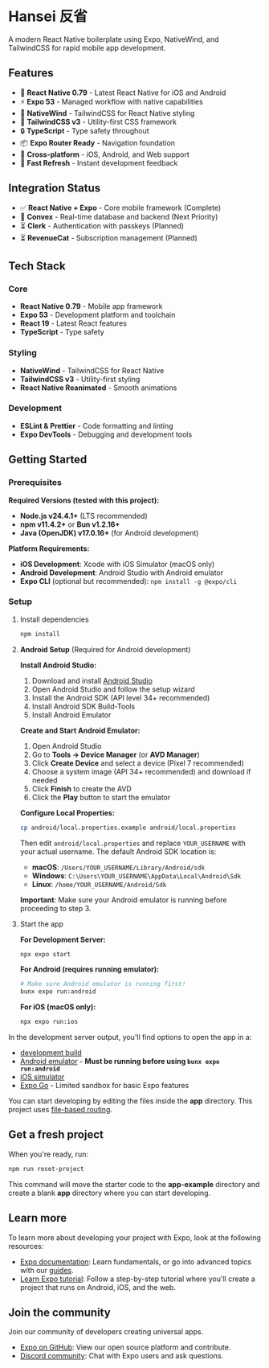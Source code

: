 # Hansei 反省

A modern React Native boilerplate using Expo, NativeWind, and TailwindCSS for rapid mobile app development.

## Features

- 📱 **React Native 0.79** - Latest React Native for iOS and Android
- ⚡️ **Expo 53** - Managed workflow with native capabilities
- 🎨 **NativeWind** - TailwindCSS for React Native styling
- 🔧 **TailwindCSS v3** - Utility-first CSS framework
- 🔒 **TypeScript** - Type safety throughout
- 📦 **Expo Router Ready** - Navigation foundation
- 🎯 **Cross-platform** - iOS, Android, and Web support
- 🚀 **Fast Refresh** - Instant development feedback

## Integration Status

- ✅ **React Native + Expo** - Core mobile framework (Complete)
- 🚧 **Convex** - Real-time database and backend (Next Priority)
- ⏳ **Clerk** - Authentication with passkeys (Planned)
- ⏳ **RevenueCat** - Subscription management (Planned)

## Tech Stack

### Core
- **React Native 0.79** - Mobile app framework
- **Expo 53** - Development platform and toolchain
- **React 19** - Latest React features
- **TypeScript** - Type safety

### Styling
- **NativeWind** - TailwindCSS for React Native
- **TailwindCSS v3** - Utility-first styling
- **React Native Reanimated** - Smooth animations

### Development
- **ESLint & Prettier** - Code formatting and linting
- **Expo DevTools** - Debugging and development tools

## Getting Started

### Prerequisites

**Required Versions (tested with this project):**
- **Node.js v24.4.1+** (LTS recommended)
- **npm v11.4.2+** or **Bun v1.2.16+**
- **Java (OpenJDK) v17.0.16+** (for Android development)

**Platform Requirements:**
- **iOS Development**: Xcode with iOS Simulator (macOS only)
- **Android Development**: Android Studio with Android emulator
- **Expo CLI** (optional but recommended): `npm install -g @expo/cli`

### Setup

1. Install dependencies

   ```bash
   npm install
   ```

2. **Android Setup** (Required for Android development)

   **Install Android Studio:**
   1. Download and install [Android Studio](https://developer.android.com/studio)
   2. Open Android Studio and follow the setup wizard
   3. Install the Android SDK (API level 34+ recommended)
   4. Install Android SDK Build-Tools
   5. Install Android Emulator

   **Create and Start Android Emulator:**
   1. Open Android Studio
   2. Go to **Tools → Device Manager** (or **AVD Manager**)
   3. Click **Create Device** and select a device (Pixel 7 recommended)
   4. Choose a system image (API 34+ recommended) and download if needed
   5. Click **Finish** to create the AVD
   6. Click the **Play** button to start the emulator

   **Configure Local Properties:**
   ```bash
   cp android/local.properties.example android/local.properties
   ```
   
   Then edit `android/local.properties` and replace `YOUR_USERNAME` with your actual username. The default Android SDK location is:
   - **macOS**: `/Users/YOUR_USERNAME/Library/Android/sdk`
   - **Windows**: `C:\Users\YOUR_USERNAME\AppData\Local\Android\Sdk`
   - **Linux**: `/home/YOUR_USERNAME/Android/Sdk`

   **Important**: Make sure your Android emulator is running before proceeding to step 3.

3. Start the app

   **For Development Server:**
   ```bash
   npx expo start
   ```

   **For Android (requires running emulator):**
   ```bash
   # Make sure Android emulator is running first!
   bunx expo run:android
   ```

   **For iOS (macOS only):**
   ```bash
   npx expo run:ios
   ```

In the development server output, you'll find options to open the app in a:

- [development build](https://docs.expo.dev/develop/development-builds/introduction/)
- [Android emulator](https://docs.expo.dev/workflow/android-studio-emulator/) - **Must be running before using `bunx expo run:android`**
- [iOS simulator](https://docs.expo.dev/workflow/ios-simulator/)
- [Expo Go](https://expo.dev/go) - Limited sandbox for basic Expo features

You can start developing by editing the files inside the **app** directory. This project uses [file-based routing](https://docs.expo.dev/router/introduction).

## Get a fresh project

When you're ready, run:

```bash
npm run reset-project
```

This command will move the starter code to the **app-example** directory and create a blank **app** directory where you can start developing.

## Learn more

To learn more about developing your project with Expo, look at the following resources:

- [Expo documentation](https://docs.expo.dev/): Learn fundamentals, or go into advanced topics with our [guides](https://docs.expo.dev/guides).
- [Learn Expo tutorial](https://docs.expo.dev/tutorial/introduction/): Follow a step-by-step tutorial where you'll create a project that runs on Android, iOS, and the web.

## Join the community

Join our community of developers creating universal apps.

- [Expo on GitHub](https://github.com/expo/expo): View our open source platform and contribute.
- [Discord community](https://chat.expo.dev): Chat with Expo users and ask questions.
